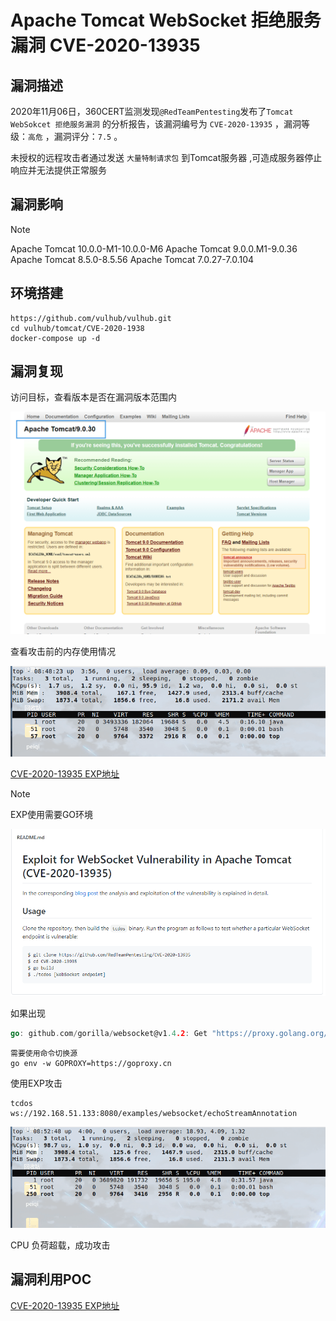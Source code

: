 # Apache Tomcat WebSocket 拒绝服务漏洞 CVE-2020-13935

## 漏洞描述

2020年11月06日，360CERT监测发现`@RedTeamPentesting`发布了`Tomcat WebSokcet 拒绝服务漏洞` 的分析报告，该漏洞编号为 `CVE-2020-13935` ，漏洞等级：`高危` ，漏洞评分：`7.5` 。

未授权的远程攻击者通过发送 `大量特制请求包` 到Tomcat服务器 ,可造成服务器停止响应并无法提供正常服务

## 漏洞影响

> [!NOTE]
>
> Apache Tomcat 10.0.0-M1-10.0.0-M6
> Apache Tomcat 9.0.0.M1-9.0.36
> Apache Tomcat 8.5.0-8.5.56
> Apache Tomcat 7.0.27-7.0.104

## 环境搭建

```
https://github.com/vulhub/vulhub.git
cd vulhub/tomcat/CVE-2020-1938
docker-compose up -d
```

## 漏洞复现

访问目标，查看版本是否在漏洞版本范围内

![](image/tomcat-8.png)

查看攻击前的内存使用情况

![](image/tomcat-9.png)

[CVE-2020-13935 EXP地址](https://github.com/RedTeamPentesting/CVE-2020-13935)

> [!NOTE]
>
> EXP使用需要GO环境

![](image/tomcat-10.png)

如果出现

```go
go: github.com/gorilla/websocket@v1.4.2: Get "https://proxy.golang.org/github.com/gorilla/websocket/@v/v1.4.2.mod": dial tcp 172.217.160.81:443: connectex: A connection attempt failed because the connected party did not properly respond after a period of time, or established connection failed because connected host has failed to respond.
```

```
需要使用命令切换源
go env -w GOPROXY=https://goproxy.cn
```

使用EXP攻击

```
tcdos    ws://192.168.51.133:8080/examples/websocket/echoStreamAnnotation
```

![](image/tomcat-11.png)

CPU 负荷超载，成功攻击

## 漏洞利用POC

[CVE-2020-13935 EXP地址](https://github.com/RedTeamPentesting/CVE-2020-13935)